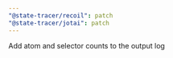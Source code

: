 ```yaml
---
"@state-tracer/recoil": patch
"@state-tracer/jotai": patch
---
```


Add atom and selector counts to the output log
